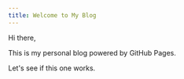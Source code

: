 ```yaml
---
title: Welcome to My Blog
---
```


Hi there, 

This is my personal blog powered by GitHub Pages. 

Let's see if this one works.
